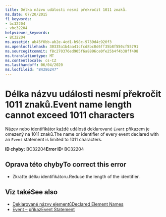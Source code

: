 ```yaml
---
title: Délka názvu události nesmí překročit 1011 znaků.
ms.date: 07/20/2015
f1_keywords:
- bc32204
- vbc32204
helpviewer_keywords:
- BC32204
ms.assetid: ab45f0bb-ab2e-4cd1-b98c-9739d4c920f3
ms.openlocfilehash: 30335a1b4aa41cfcd8bc0d6ff35b8f550cf55791
ms.sourcegitcommit: f8c270376ed905f6a8896ce0fe25b4f4b38ff498
ms.translationtype: MT
ms.contentlocale: cs-CZ
ms.lasthandoff: 06/04/2020
ms.locfileid: "84386247"
---
```

# <a name="event-name-length-cannot-exceed-1011-characters"></a><span data-ttu-id="2b6ca-102">Délka názvu události nesmí překročit 1011 znaků.</span><span class="sxs-lookup"><span data-stu-id="2b6ca-102">Event name length cannot exceed 1011 characters</span></span>
<span data-ttu-id="2b6ca-103">Název nebo identifikátor každé události deklarované `Event` příkazem je omezený na 1011 znaků.</span><span class="sxs-lookup"><span data-stu-id="2b6ca-103">The name or identifier of every event declared with an `Event` statement is limited to 1011 characters.</span></span>  
  
 <span data-ttu-id="2b6ca-104">**ID chyby:** BC32204</span><span class="sxs-lookup"><span data-stu-id="2b6ca-104">**Error ID:** BC32204</span></span>  
  
## <a name="to-correct-this-error"></a><span data-ttu-id="2b6ca-105">Oprava této chyby</span><span class="sxs-lookup"><span data-stu-id="2b6ca-105">To correct this error</span></span>  
  
- <span data-ttu-id="2b6ca-106">Zkraťte délku identifikátoru.</span><span class="sxs-lookup"><span data-stu-id="2b6ca-106">Reduce the length of the identifier.</span></span>  
  
## <a name="see-also"></a><span data-ttu-id="2b6ca-107">Viz také</span><span class="sxs-lookup"><span data-stu-id="2b6ca-107">See also</span></span>

- [<span data-ttu-id="2b6ca-108">Deklarované názvy elementů</span><span class="sxs-lookup"><span data-stu-id="2b6ca-108">Declared Element Names</span></span>](../programming-guide/language-features/declared-elements/declared-element-names.md)
- [<span data-ttu-id="2b6ca-109">Event – příkaz</span><span class="sxs-lookup"><span data-stu-id="2b6ca-109">Event Statement</span></span>](../language-reference/statements/event-statement.md)
